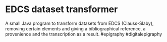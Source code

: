 # EDCS dataset transformer
A small Java program to transform datasets from EDCS (Clauss-Slaby), removing certain elements and giving a bibliographical reference, a provenience and the transcription as a result. #epigraphy #digitalepigraphy 

